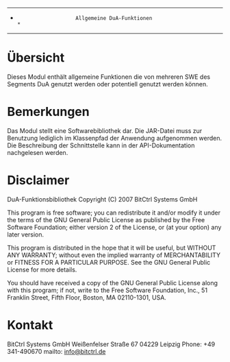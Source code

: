********************************************************************************
*                        Allgemeine DuA-Funktionen                             *
********************************************************************************


Übersicht
=========

Dieses Modul enthält allgemeine Funktionen die von mehreren SWE des Segments DuA
genutzt werden oder potentiell genutzt werden können.


Bemerkungen
===========

Das Modul stellt eine Softwarebibliothek dar. Die JAR-Datei muss zur Benutzung
lediglich im Klassenpfad der Anwendung aufgenommen werden. Die Beschreibung der
Schnittstelle kann in der API-Dokumentation nachgelesen werden.


Disclaimer
==========

DuA-Funktionsbibliothek
Copyright (C) 2007 BitCtrl Systems GmbH

This program is free software; you can redistribute it and/or modify it under
the terms of the GNU General Public License as published by the Free Software
Foundation; either version 2 of the License, or (at your option) any later
version.

This program is distributed in the hope that it will be useful, but WITHOUT
ANY WARRANTY; without even the implied warranty of MERCHANTABILITY or FITNESS
FOR A PARTICULAR PURPOSE. See the GNU General Public License for more
details.

You should have received a copy of the GNU General Public License along with
this program; if not, write to the Free Software Foundation, Inc., 51
Franklin Street, Fifth Floor, Boston, MA 02110-1301, USA.


Kontakt
=======

BitCtrl Systems GmbH
Weißenfelser Straße 67
04229 Leipzig
Phone: +49 341-490670
mailto: info@bitctrl.de
